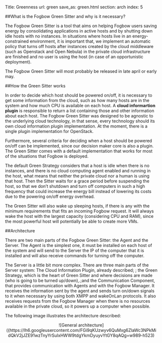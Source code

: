 Title: Greenness
url: green
save_as: green.html
section: arch
index: 5

##What is the Fogbow Green Sitter and why is it necessary?

The Fogbow Green Sitter is a tool that aims on helping Fogbow users saving energy by consolidating applications in active hosts and by shutting down idle hosts with no instances. In situations where hosts live in an energy-constrained environment,  it is important that, we implement an automatic policy that turns off hosts after instances created by the cloud middleware (such as Openstack and Open Nebula) in the private cloud infrastructure are finished and no user is using the host (in case of an opportunistic deployment). 

The Fogbow Green Sitter will most probably be released in late april or early may.

##How the Green Sitter works

In order to decide which host should be powered on/off, it is necessary to get some information from the cloud, such as how many hosts are in the system and how much CPU is available on each host. A **cloud informartion plugin** is responsible to return a list containing those and other information about each host. The Fogbow Green Sitter was designed to be agnostic to the underlying cloud technology, in that sense, every technology should its own cloud information plugin implementation. At the moment, there is a single plugin implementation for OpenStack. 

Furthermore, several criteria for deciding when a host should be powered on/off can be implemented, since our decision maker core is also a plugin. The Green Sitter comes with a default implementation that works for most of the situations that Fogbow is deployed. 

The default Green Strategy considers that a host is idle when there is no instances, and there is no cloud computing agent enabled and running in the host, what means that neither the private cloud nor a human is using that host. Then the Sitter waits for a grace period before suspending the host, so that we don’t shutdown and turn off computers in such a high frequency that could increase the energy bill instead of lowering its costs due to the powering on/off energy overhead.

The Green Sitter will also wake up sleeping hosts, if there is any with the minimum requirements that fits an incoming Fogbow request. It will always wake the host with the largest capacity (considering CPU and RAM), since the most powerful host will potentially be able to create more VMs.

##Architecture

There are two main parts of the Fogbow Green Sitter: the Agent and the Server. The Agent is the simplest one, it must be installed on each host of the system and will send to the Server the IP of the computer that it is installed and will also receive commands for turning off the computer. 

The Server is a little bit more complex. There are three main parts of the Server system: The Cloud Information Plugin, already described; ; the Green Strategy, which is the heart of Green Sitter and where decisions are made (who is going to be turned up/down),.;and the Communication Component, that provides communication with Agents and with the Fogbow Manager. It receives the information sent by the agent and sends turn on/down signals to it when necessary by using both XMPP and wakeOnLan protocols. It also receives requests from the Fogbow Manager when there is no resources available in the private cloud, so it powers up a computer when possible.

The following image illustrates the architecture described:
<center>![General architecture]({https://lh6.googleusercontent.com/FGi9qKUzwyv6QuMxg6ZlaWc3NPkMidQkV2jJZE91wzTnyYrSulxHWW9tdgYkmDyuyvYtGY8qAQg=w989-h523)</center>
